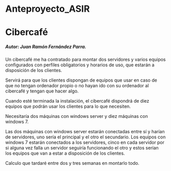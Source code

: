 # Anteproyecto_ASIR

<h1>Cibercafé</h1>
<h5>Autor: Juan Ramón Fernández Parra.</h5>

Un cibercafé me ha contratado para montar dos servidores y varios equipos configurados con perfiles obligatorios y horarios de uso, que estarán a disposición de los clientes.

Servirá para que los clientes dispongan de equipos que usar en caso de que no tengan ordenador propio o no hayan ido con su ordenador al cibercafé y tengan que hacer algo.

Cuando esté terminada la instalación, el cibercafé dispondrá de diez equipos que podrán usar los clientes para lo que necesiten.

Necesitaría dos máquinas con windows server y diez máquinas con windows 7. 

Las dos máquinas con windows server estarán conectadas entre sí y harían de servidores, uno sería el principal y el otro el secundario. Los equipos con windows 7 estarán conectados a los servidores, cinco en cada servidor por si alguna vez falla un servidor seguiría funcionando el otro y estos serían los equipos que van a estar a disposición de los clientes.

Calculo que tardaré entre dos y tres semanas en montarlo todo.
